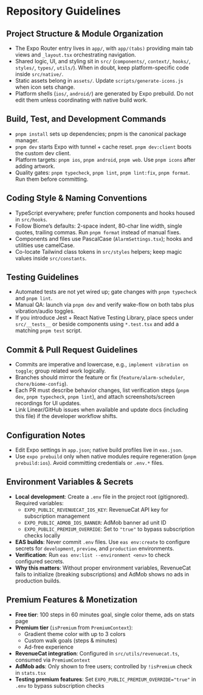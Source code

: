 # Repository Guidelines

## Project Structure & Module Organization
- The Expo Router entry lives in `app/`, with `app/(tabs)` providing main tab views and `_layout.tsx` orchestrating navigation.
- Shared logic, UI, and styling sit in `src/` (`components/`, `context/`, `hooks/`, `styles/`, `types/`, `utils/`). When in doubt, keep platform-specific code inside `src/native/`.
- Static assets belong in `assets/`. Update `scripts/generate-icons.js` when icon sets change.
- Platform shells (`ios/`, `android/`) are generated by Expo prebuild. Do not edit them unless coordinating with native build work.

## Build, Test, and Development Commands
- `pnpm install` sets up dependencies; pnpm is the canonical package manager.
- `pnpm dev` starts Expo with tunnel + cache reset. `pnpm dev:client` boots the custom dev client.
- Platform targets: `pnpm ios`, `pnpm android`, `pnpm web`. Use `pnpm icons` after adding artwork.
- Quality gates: `pnpm typecheck`, `pnpm lint`, `pnpm lint:fix`, `pnpm format`. Run them before committing.

## Coding Style & Naming Conventions
- TypeScript everywhere; prefer function components and hooks housed in `src/hooks`.
- Follow Biome’s defaults: 2-space indent, 80-char line width, single quotes, trailing commas. Run `pnpm format` instead of manual fixes.
- Components and files use PascalCase (`AlarmSettings.tsx`); hooks and utilities use camelCase.
- Co-locate Tailwind class tokens in `src/styles` helpers; keep magic values inside `src/constants`.

## Testing Guidelines
- Automated tests are not yet wired up; gate changes with `pnpm typecheck` and `pnpm lint`.
- Manual QA: launch via `pnpm dev` and verify wake-flow on both tabs plus vibration/audio toggles.
- If you introduce Jest + React Native Testing Library, place specs under `src/__tests__` or beside components using `*.test.tsx` and add a matching `pnpm test` script.

## Commit & Pull Request Guidelines
- Commits are imperative and lowercase, e.g., `implement vibration on toggle`; group related work logically.
- Branches should mirror the feature or fix (`feature/alarm-scheduler`, `chore/biome-config`).
- Each PR must describe behavior changes, list verification steps (`pnpm dev`, `pnpm typecheck`, `pnpm lint`), and attach screenshots/screen recordings for UI updates.
- Link Linear/GitHub issues when available and update docs (including this file) if the developer workflow shifts.

## Configuration Notes
- Edit Expo settings in `app.json`; native build profiles live in `eas.json`.
- Use `expo prebuild` only when native modules require regeneration (`pnpm prebuild:ios`). Avoid committing credentials or `.env.*` files.

## Environment Variables & Secrets
- **Local development**: Create a `.env` file in the project root (gitignored). Required variables:
  - `EXPO_PUBLIC_REVENUECAT_IOS_KEY`: RevenueCat API key for subscription management
  - `EXPO_PUBLIC_ADMOB_IOS_BANNER`: AdMob banner ad unit ID
  - `EXPO_PUBLIC_PREMIUM_OVERRIDE`: Set to `"true"` to bypass subscription checks locally
- **EAS builds**: Never commit `.env` files. Use `eas env:create` to configure secrets for `development`, `preview`, and `production` environments.
- **Verification**: Run `eas env:list --environment <env>` to check configured secrets.
- **Why this matters**: Without proper environment variables, RevenueCat fails to initialize (breaking subscriptions) and AdMob shows no ads in production builds.

## Premium Features & Monetization
- **Free tier**: 100 steps in 60 minutes goal, single color theme, ads on stats page
- **Premium tier** (`isPremium` from `PremiumContext`):
  - Gradient theme color with up to 3 colors
  - Custom walk goals (steps & minutes)
  - Ad-free experience
- **RevenueCat integration**: Configured in `src/utils/revenuecat.ts`, consumed via `PremiumContext`
- **AdMob ads**: Only shown to free users; controlled by `!isPremium` check in `stats.tsx`
- **Testing premium features**: Set `EXPO_PUBLIC_PREMIUM_OVERRIDE="true"` in `.env` to bypass subscription checks
